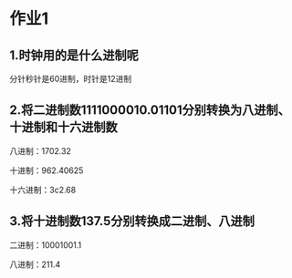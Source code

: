 # 作业1

## 1.时钟用的是什么进制呢

分针秒针是60进制，时针是12进制

## 2.将二进制数1111000010.01101分别转换为八进制、十进制和十六进制数

八进制：1702.32

十进制：962.40625

十六进制：3c2.68

## 3.将十进制数137.5分别转换成二进制、八进制

二进制：10001001.1

八进制：211.4
